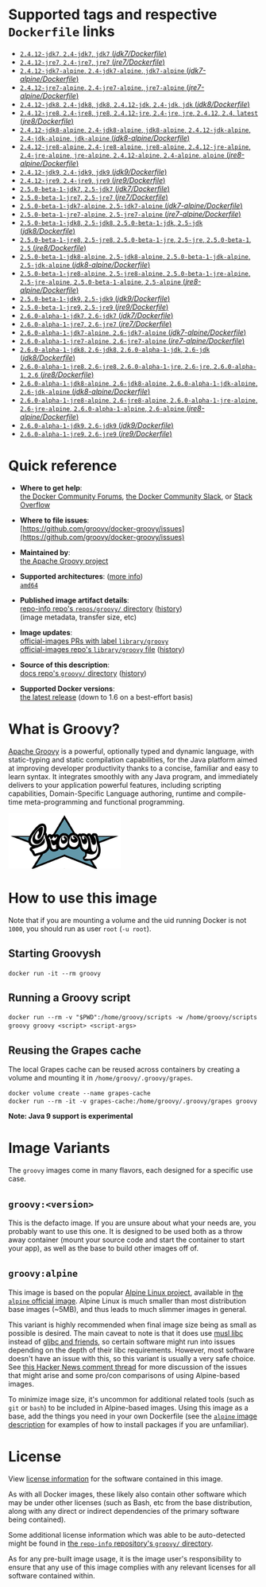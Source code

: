 <!--

********************************************************************************

WARNING:

    DO NOT EDIT "groovy/README.md"

    IT IS AUTO-GENERATED

    (from the other files in "groovy/" combined with a set of templates)

********************************************************************************

-->

# Supported tags and respective `Dockerfile` links

-	[`2.4.12-jdk7`, `2.4-jdk7`, `jdk7` (*jdk7/Dockerfile*)](https://github.com/groovy/docker-groovy/blob/b249c86a3d6bc7544028076153902b880f304422/jdk7/Dockerfile)
-	[`2.4.12-jre7`, `2.4-jre7`, `jre7` (*jre7/Dockerfile*)](https://github.com/groovy/docker-groovy/blob/b249c86a3d6bc7544028076153902b880f304422/jre7/Dockerfile)
-	[`2.4.12-jdk7-alpine`, `2.4-jdk7-alpine`, `jdk7-alpine` (*jdk7-alpine/Dockerfile*)](https://github.com/groovy/docker-groovy/blob/b249c86a3d6bc7544028076153902b880f304422/jdk7-alpine/Dockerfile)
-	[`2.4.12-jre7-alpine`, `2.4-jre7-alpine`, `jre7-alpine` (*jre7-alpine/Dockerfile*)](https://github.com/groovy/docker-groovy/blob/b249c86a3d6bc7544028076153902b880f304422/jre7-alpine/Dockerfile)
-	[`2.4.12-jdk8`, `2.4-jdk8`, `jdk8`, `2.4.12-jdk`, `2.4-jdk`, `jdk` (*jdk8/Dockerfile*)](https://github.com/groovy/docker-groovy/blob/b249c86a3d6bc7544028076153902b880f304422/jdk8/Dockerfile)
-	[`2.4.12-jre8`, `2.4-jre8`, `jre8`, `2.4.12-jre`, `2.4-jre`, `jre`, `2.4.12`, `2.4`, `latest` (*jre8/Dockerfile*)](https://github.com/groovy/docker-groovy/blob/b249c86a3d6bc7544028076153902b880f304422/jre8/Dockerfile)
-	[`2.4.12-jdk8-alpine`, `2.4-jdk8-alpine`, `jdk8-alpine`, `2.4.12-jdk-alpine`, `2.4-jdk-alpine`, `jdk-alpine` (*jdk8-alpine/Dockerfile*)](https://github.com/groovy/docker-groovy/blob/b249c86a3d6bc7544028076153902b880f304422/jdk8-alpine/Dockerfile)
-	[`2.4.12-jre8-alpine`, `2.4-jre8-alpine`, `jre8-alpine`, `2.4.12-jre-alpine`, `2.4-jre-alpine`, `jre-alpine`, `2.4.12-alpine`, `2.4-alpine`, `alpine` (*jre8-alpine/Dockerfile*)](https://github.com/groovy/docker-groovy/blob/b249c86a3d6bc7544028076153902b880f304422/jre8-alpine/Dockerfile)
-	[`2.4.12-jdk9`, `2.4-jdk9`, `jdk9` (*jdk9/Dockerfile*)](https://github.com/groovy/docker-groovy/blob/b249c86a3d6bc7544028076153902b880f304422/jdk9/Dockerfile)
-	[`2.4.12-jre9`, `2.4-jre9`, `jre9` (*jre9/Dockerfile*)](https://github.com/groovy/docker-groovy/blob/b249c86a3d6bc7544028076153902b880f304422/jre9/Dockerfile)
-	[`2.5.0-beta-1-jdk7`, `2.5-jdk7` (*jdk7/Dockerfile*)](https://github.com/groovy/docker-groovy/blob/d0b90af7b6d3b944e5f72db8e3ed6e3145d995ed/jdk7/Dockerfile)
-	[`2.5.0-beta-1-jre7`, `2.5-jre7` (*jre7/Dockerfile*)](https://github.com/groovy/docker-groovy/blob/d0b90af7b6d3b944e5f72db8e3ed6e3145d995ed/jre7/Dockerfile)
-	[`2.5.0-beta-1-jdk7-alpine`, `2.5-jdk7-alpine` (*jdk7-alpine/Dockerfile*)](https://github.com/groovy/docker-groovy/blob/d0b90af7b6d3b944e5f72db8e3ed6e3145d995ed/jdk7-alpine/Dockerfile)
-	[`2.5.0-beta-1-jre7-alpine`, `2.5-jre7-alpine` (*jre7-alpine/Dockerfile*)](https://github.com/groovy/docker-groovy/blob/d0b90af7b6d3b944e5f72db8e3ed6e3145d995ed/jre7-alpine/Dockerfile)
-	[`2.5.0-beta-1-jdk8`, `2.5-jdk8`, `2.5.0-beta-1-jdk`, `2.5-jdk` (*jdk8/Dockerfile*)](https://github.com/groovy/docker-groovy/blob/d0b90af7b6d3b944e5f72db8e3ed6e3145d995ed/jdk8/Dockerfile)
-	[`2.5.0-beta-1-jre8`, `2.5-jre8`, `2.5.0-beta-1-jre`, `2.5-jre`, `2.5.0-beta-1`, `2.5` (*jre8/Dockerfile*)](https://github.com/groovy/docker-groovy/blob/d0b90af7b6d3b944e5f72db8e3ed6e3145d995ed/jre8/Dockerfile)
-	[`2.5.0-beta-1-jdk8-alpine`, `2.5-jdk8-alpine`, `2.5.0-beta-1-jdk-alpine`, `2.5-jdk-alpine` (*jdk8-alpine/Dockerfile*)](https://github.com/groovy/docker-groovy/blob/d0b90af7b6d3b944e5f72db8e3ed6e3145d995ed/jdk8-alpine/Dockerfile)
-	[`2.5.0-beta-1-jre8-alpine`, `2.5-jre8-alpine`, `2.5.0-beta-1-jre-alpine`, `2.5-jre-alpine`, `2.5.0-beta-1-alpine`, `2.5-alpine` (*jre8-alpine/Dockerfile*)](https://github.com/groovy/docker-groovy/blob/d0b90af7b6d3b944e5f72db8e3ed6e3145d995ed/jre8-alpine/Dockerfile)
-	[`2.5.0-beta-1-jdk9`, `2.5-jdk9` (*jdk9/Dockerfile*)](https://github.com/groovy/docker-groovy/blob/d0b90af7b6d3b944e5f72db8e3ed6e3145d995ed/jdk9/Dockerfile)
-	[`2.5.0-beta-1-jre9`, `2.5-jre9` (*jre9/Dockerfile*)](https://github.com/groovy/docker-groovy/blob/d0b90af7b6d3b944e5f72db8e3ed6e3145d995ed/jre9/Dockerfile)
-	[`2.6.0-alpha-1-jdk7`, `2.6-jdk7` (*jdk7/Dockerfile*)](https://github.com/groovy/docker-groovy/blob/7aa0d2bb31475ed6e6264e01716316d0c6b7abd2/jdk7/Dockerfile)
-	[`2.6.0-alpha-1-jre7`, `2.6-jre7` (*jre7/Dockerfile*)](https://github.com/groovy/docker-groovy/blob/7aa0d2bb31475ed6e6264e01716316d0c6b7abd2/jre7/Dockerfile)
-	[`2.6.0-alpha-1-jdk7-alpine`, `2.6-jdk7-alpine` (*jdk7-alpine/Dockerfile*)](https://github.com/groovy/docker-groovy/blob/7aa0d2bb31475ed6e6264e01716316d0c6b7abd2/jdk7-alpine/Dockerfile)
-	[`2.6.0-alpha-1-jre7-alpine`, `2.6-jre7-alpine` (*jre7-alpine/Dockerfile*)](https://github.com/groovy/docker-groovy/blob/7aa0d2bb31475ed6e6264e01716316d0c6b7abd2/jre7-alpine/Dockerfile)
-	[`2.6.0-alpha-1-jdk8`, `2.6-jdk8`, `2.6.0-alpha-1-jdk`, `2.6-jdk` (*jdk8/Dockerfile*)](https://github.com/groovy/docker-groovy/blob/7aa0d2bb31475ed6e6264e01716316d0c6b7abd2/jdk8/Dockerfile)
-	[`2.6.0-alpha-1-jre8`, `2.6-jre8`, `2.6.0-alpha-1-jre`, `2.6-jre`, `2.6.0-alpha-1`, `2.6` (*jre8/Dockerfile*)](https://github.com/groovy/docker-groovy/blob/7aa0d2bb31475ed6e6264e01716316d0c6b7abd2/jre8/Dockerfile)
-	[`2.6.0-alpha-1-jdk8-alpine`, `2.6-jdk8-alpine`, `2.6.0-alpha-1-jdk-alpine`, `2.6-jdk-alpine` (*jdk8-alpine/Dockerfile*)](https://github.com/groovy/docker-groovy/blob/7aa0d2bb31475ed6e6264e01716316d0c6b7abd2/jdk8-alpine/Dockerfile)
-	[`2.6.0-alpha-1-jre8-alpine`, `2.6-jre8-alpine`, `2.6.0-alpha-1-jre-alpine`, `2.6-jre-alpine`, `2.6.0-alpha-1-alpine`, `2.6-alpine` (*jre8-alpine/Dockerfile*)](https://github.com/groovy/docker-groovy/blob/7aa0d2bb31475ed6e6264e01716316d0c6b7abd2/jre8-alpine/Dockerfile)
-	[`2.6.0-alpha-1-jdk9`, `2.6-jdk9` (*jdk9/Dockerfile*)](https://github.com/groovy/docker-groovy/blob/7aa0d2bb31475ed6e6264e01716316d0c6b7abd2/jdk9/Dockerfile)
-	[`2.6.0-alpha-1-jre9`, `2.6-jre9` (*jre9/Dockerfile*)](https://github.com/groovy/docker-groovy/blob/7aa0d2bb31475ed6e6264e01716316d0c6b7abd2/jre9/Dockerfile)

# Quick reference

-	**Where to get help**:  
	[the Docker Community Forums](https://forums.docker.com/), [the Docker Community Slack](https://blog.docker.com/2016/11/introducing-docker-community-directory-docker-community-slack/), or [Stack Overflow](https://stackoverflow.com/search?tab=newest&q=docker)

-	**Where to file issues**:  
	[https://github.com/groovy/docker-groovy/issues](https://github.com/groovy/docker-groovy/issues)

-	**Maintained by**:  
	[the Apache Groovy project](https://github.com/groovy/docker-groovy)

-	**Supported architectures**: ([more info](https://github.com/docker-library/official-images#architectures-other-than-amd64))  
	[`amd64`](https://hub.docker.com/r/amd64/groovy/)

-	**Published image artifact details**:  
	[repo-info repo's `repos/groovy/` directory](https://github.com/docker-library/repo-info/blob/master/repos/groovy) ([history](https://github.com/docker-library/repo-info/commits/master/repos/groovy))  
	(image metadata, transfer size, etc)

-	**Image updates**:  
	[official-images PRs with label `library/groovy`](https://github.com/docker-library/official-images/pulls?q=label%3Alibrary%2Fgroovy)  
	[official-images repo's `library/groovy` file](https://github.com/docker-library/official-images/blob/master/library/groovy) ([history](https://github.com/docker-library/official-images/commits/master/library/groovy))

-	**Source of this description**:  
	[docs repo's `groovy/` directory](https://github.com/docker-library/docs/tree/master/groovy) ([history](https://github.com/docker-library/docs/commits/master/groovy))

-	**Supported Docker versions**:  
	[the latest release](https://github.com/docker/docker-ce/releases/latest) (down to 1.6 on a best-effort basis)

# What is Groovy?

[Apache Groovy](http://groovy-lang.org/) is a powerful, optionally typed and dynamic language, with static-typing and static compilation capabilities, for the Java platform aimed at improving developer productivity thanks to a concise, familiar and easy to learn syntax. It integrates smoothly with any Java program, and immediately delivers to your application powerful features, including scripting capabilities, Domain-Specific Language authoring, runtime and compile-time meta-programming and functional programming.

![logo](https://raw.githubusercontent.com/docker-library/docs/bb5fc730ed18c45d86425f9fa4265d50cb795ec8/groovy/logo.png)

# How to use this image

Note that if you are mounting a volume and the uid running Docker is not `1000`, you should run as user `root` (`-u root`).

## Starting Groovysh

`docker run -it --rm groovy`

## Running a Groovy script

`docker run --rm -v "$PWD":/home/groovy/scripts -w /home/groovy/scripts groovy groovy <script> <script-args>`

## Reusing the Grapes cache

The local Grapes cache can be reused across containers by creating a volume and mounting it in `/home/groovy/.groovy/grapes`.

```console
docker volume create --name grapes-cache
docker run --rm -it -v grapes-cache:/home/groovy/.groovy/grapes groovy
```

**Note: Java 9 support is experimental**

# Image Variants

The `groovy` images come in many flavors, each designed for a specific use case.

## `groovy:<version>`

This is the defacto image. If you are unsure about what your needs are, you probably want to use this one. It is designed to be used both as a throw away container (mount your source code and start the container to start your app), as well as the base to build other images off of.

## `groovy:alpine`

This image is based on the popular [Alpine Linux project](http://alpinelinux.org), available in [the `alpine` official image](https://hub.docker.com/_/alpine). Alpine Linux is much smaller than most distribution base images (~5MB), and thus leads to much slimmer images in general.

This variant is highly recommended when final image size being as small as possible is desired. The main caveat to note is that it does use [musl libc](http://www.musl-libc.org) instead of [glibc and friends](http://www.etalabs.net/compare_libcs.html), so certain software might run into issues depending on the depth of their libc requirements. However, most software doesn't have an issue with this, so this variant is usually a very safe choice. See [this Hacker News comment thread](https://news.ycombinator.com/item?id=10782897) for more discussion of the issues that might arise and some pro/con comparisons of using Alpine-based images.

To minimize image size, it's uncommon for additional related tools (such as `git` or `bash`) to be included in Alpine-based images. Using this image as a base, add the things you need in your own Dockerfile (see the [`alpine` image description](https://hub.docker.com/_/alpine/) for examples of how to install packages if you are unfamiliar).

# License

View [license information](http://www.apache.org/licenses/LICENSE-2.0.html) for the software contained in this image.

As with all Docker images, these likely also contain other software which may be under other licenses (such as Bash, etc from the base distribution, along with any direct or indirect dependencies of the primary software being contained).

Some additional license information which was able to be auto-detected might be found in [the `repo-info` repository's `groovy/` directory](https://github.com/docker-library/repo-info/tree/master/repos/groovy).

As for any pre-built image usage, it is the image user's responsibility to ensure that any use of this image complies with any relevant licenses for all software contained within.
